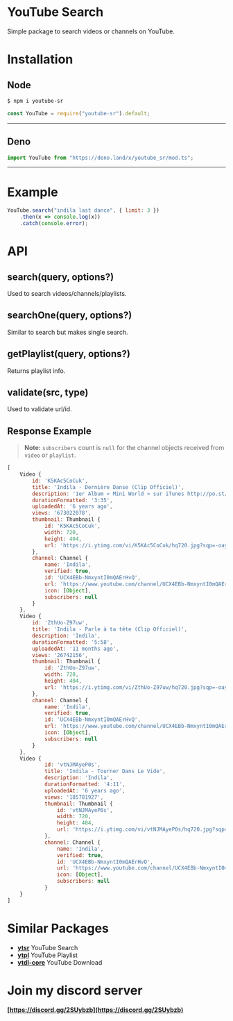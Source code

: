 # YouTube Search
Simple package to search videos or channels on YouTube.

# Installation
## Node

```sh
$ npm i youtube-sr
```

```js
const YouTube = require("youtube-sr").default;
```

-------------------------------------------------------------------------------------------------

## Deno

```js
import YouTube from "https://deno.land/x/youtube_sr/mod.ts";
```

-------------------------------------------------------------------------------------------------

# Example

```js
YouTube.search("indila last dance", { limit: 3 })
    .then(x => console.log(x))
    .catch(console.error);
```

# API
## search(query, options?)
Used to search videos/channels/playlists.

## searchOne(query, options?)
Similar to search but makes single search.

## getPlaylist(query, options?)
Returns playlist info.

## validate(src, type)
Used to validate url/id.

## Response Example

> **Note:** `subscribers` count is `null` for the channel objects received from `video` or `playlist`.

```js
[
    Video {
        id: 'K5KAc5CoCuk',
        title: 'Indila - Dernière Danse (Clip Officiel)',
        description: '1er Album « Mini World » sur iTunes http://po.st/MiniWorld Facebook : https://www.facebook.com/IndilaOfficiel Twitter ...',
        durationFormatted: '3:35',
        uploadedAt: '6 years ago',
        views: '673022078',
        thumbnail: Thumbnail {
            id: 'K5KAc5CoCuk',
            width: 720,
            height: 404,
            url: 'https://i.ytimg.com/vi/K5KAc5CoCuk/hq720.jpg?sqp=-oaymwEXCNAFEJQDSFryq4qpAwkIARUAAIhCGAE=&rs=AOn4CLBBognlttPrCx9VCmx6P_nSW2LREw'
        },
        channel: Channel {
            name: 'Indila',
            verified: true,
            id: 'UCX4EBb-NmxyntI0mQAErHvQ',
            url: 'https://www.youtube.com/channel/UCX4EBb-NmxyntI0mQAErHvQ',
            icon: [Object],
            subscribers: null
        }
    },
    Video {
        id: 'ZthUo-Z97uw',
        title: 'Indila - Parle à ta tête (Clip Officiel)',
        description: 'Indila',
        durationFormatted: '5:58',
        uploadedAt: '11 months ago',
        views: '26742156',
        thumbnail: Thumbnail {
            id: 'ZthUo-Z97uw',
            width: 720,
            height: 404,
            url: 'https://i.ytimg.com/vi/ZthUo-Z97uw/hq720.jpg?sqp=-oaymwEXCNAFEJQDSFryq4qpAwkIARUAAIhCGAE=&rs=AOn4CLBzYV0IZaeEQ84LWF6pRIna96zBKQ'
        },
        channel: Channel {
            name: 'Indila',
            verified: true,
            id: 'UCX4EBb-NmxyntI0mQAErHvQ',
            url: 'https://www.youtube.com/channel/UCX4EBb-NmxyntI0mQAErHvQ',
            icon: [Object],
            subscribers: null
        }
    },
    Video {
            id: 'vtNJMAyeP0s',
            title: 'Indila - Tourner Dans Le Vide',
            description: 'Indila',
            durationFormatted: '4:11',
            uploadedAt: '6 years ago',
            views: '185781927',
            thumbnail: Thumbnail {
                id: 'vtNJMAyeP0s',
                width: 720,
                height: 404,
                url: 'https://i.ytimg.com/vi/vtNJMAyeP0s/hq720.jpg?sqp=-oaymwEXCNAFEJQDSFryq4qpAwkIARUAAIhCGAE=&rs=AOn4CLC9vHC4a3KiT0Jw6n5RQ5AzzHjWnA'
            },
            channel: Channel {
                name: 'Indila',
                verified: true,
                id: 'UCX4EBb-NmxyntI0mQAErHvQ',
                url: 'https://www.youtube.com/channel/UCX4EBb-NmxyntI0mQAErHvQ',
                icon: [Object],
                subscribers: null
            }
    }
]
```

# Similar Packages
- **[ytsr](https://npmjs.com/package/ytsr)** YouTube Search
- **[ytpl](https://npmjs.com/package/ytpl)** YouTube Playlist
- **[ytdl-core](https://npmjs.com/package/ytdl-core)** YouTube Download

# Join my discord server
**[https://discord.gg/2SUybzb](https://discord.gg/2SUybzb)**
